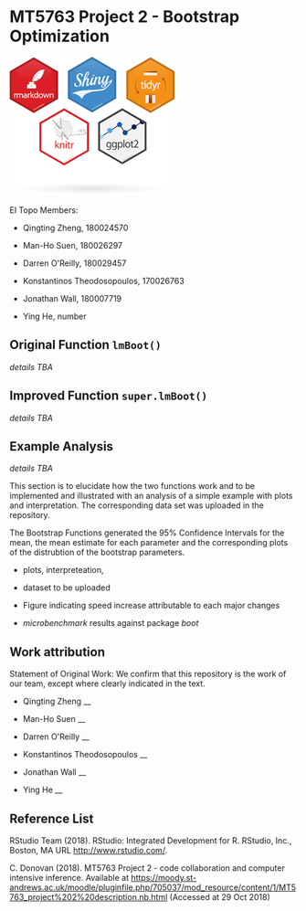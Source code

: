 # MT5763 Project 2 - Bootstrap Optimization

![](https://raw.githubusercontent.com/ladychili/MT5763-Project-2/master/r-packages.png?token=AaldBeYwHauQ1p-x4kRfKTNPYLxc-3Q2ks5b2xckwA%3D%3D)

EI Topo Members:

- Qingting Zheng, 180024570

- Man-Ho Suen, 180026297

- Darren O'Reilly, 180029457

- Konstantinos Theodosopoulos, 170026763

- Jonathan Wall, 180007719

- Ying He, number

## Original Function `lmBoot()`

*details TBA*

## Improved Function `super.lmBoot()`

*details TBA*

## Example Analysis

*details TBA* 

This section is to elucidate how the two functions work and to be implemented and illustrated with an analysis of a simple example with plots and interpretation.  The corresponding data set was uploaded in the repository. 

The Bootstrap Functions generated the 95% Confidence Intervals for the mean, the mean estimate for each parameter and the corresponding plots of the distrubtion of the bootstrap parameters.

- plots, interpreteation, 

- dataset to be uploaded

- Figure indicating speed increase attributable to each major changes

- *microbenchmark* results against package *boot*


## Work attribution

Statement of Original Work: We confirm that this repository is the work of our team, except where clearly indicated in the text.

- Qingting Zheng __

- Man-Ho Suen __

- Darren O'Reilly __

- Konstantinos Theodosopoulos __

- Jonathan Wall __

- Ying He __

## Reference List

RStudio Team (2018). RStudio: Integrated Development for R. RStudio, Inc., Boston, MA URL <http://www.rstudio.com/>.

C. Donovan (2018). MT5763 Project 2 - code collaboration and computer intensive inference. Available at <https://moody.st-andrews.ac.uk/moodle/pluginfile.php/705037/mod_resource/content/1/MT5763_project%202%20description.nb.html> (Accessed at 29 Oct 2018) 

